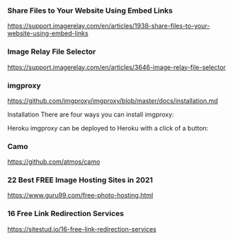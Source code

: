 ### Share Files to Your Website Using Embed Links
https://support.imagerelay.com/en/articles/1938-share-files-to-your-website-using-embed-links

### Image Relay File Selector
https://support.imagerelay.com/en/articles/3646-image-relay-file-selector

### imgproxy
https://github.com/imgproxy/imgproxy/blob/master/docs/installation.md

Installation
There are four ways you can install imgproxy:

Heroku
imgproxy can be deployed to Heroku with a click of a button:

### Camo
https://github.com/atmos/camo

### 22 Best FREE Image Hosting Sites in 2021
https://www.guru99.com/free-photo-hosting.html

### 16 Free Link Redirection Services
https://sitestud.io/16-free-link-redirection-services
